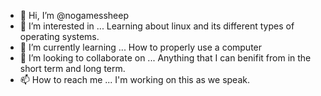 - 👋 Hi, I’m @nogamessheep
- 👀 I’m interested in ... Learning about linux and its different types of operating systems.
- 🌱 I’m currently learning ... How to properly use a computer
- 💞️ I’m looking to collaborate on ... Anything that I can benifit from in the short term and long term.
- 📫 How to reach me ... I'm working on this as we speak.

<!---
nogamessheep/nogamessheep is a ✨ special ✨ repository because its `README.md` (this file) appears on your GitHub profile.
You can click the Preview link to take a look at your changes.
--->
